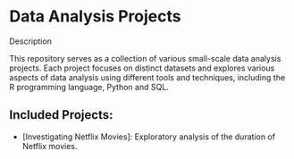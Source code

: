 # Data Analysis Projects

Description

This repository serves as a collection of various small-scale data analysis projects. Each project focuses on distinct datasets and explores various aspects of data analysis using different tools and techniques, including the R programming language, Python and SQL.

## Included Projects:

* [Investigating Netflix Movies]: Exploratory analysis of the duration of Netflix movies.
